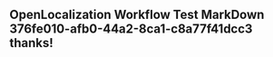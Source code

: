 <properties
ms.topic="hero-topic"
ms.test1="hero-topic"
ms.test2="test"/>

## OpenLocalization Workflow Test MarkDown 376fe010-afb0-44a2-8ca1-c8a77f41dcc3 thanks!
